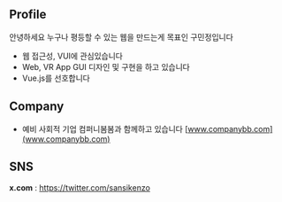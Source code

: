 ## Profile
안녕하세요 누구나 평등할 수 있는 웹을 만드는게 목표인 구민정입니다
- 웹 접근성, VUI에 관심있습니다
- Web, VR App GUI 디자인 및 구현을 하고 있습니다
- Vue.js를 선호합니다

## Company
- 예비 사회적 기업 컴퍼니봄봄과 함께하고 있습니다 [www.companybb.com](www.companybb.com)

## SNS
**x.com** : 
https://twitter.com/sansikenzo

